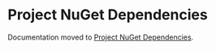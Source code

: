 # Project NuGet Dependencies

Documentation moved to [Project NuGet Dependencies](https://github.com/dotnet/buildtools/blob/master/Documentation/project-nuget-dependencies.md).
